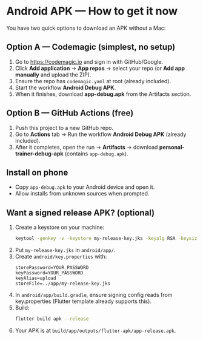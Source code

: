 # Android APK — How to get it now

You have two quick options to download an APK without a Mac:

## Option A — Codemagic (simplest, no setup)
1. Go to https://codemagic.io and sign in with GitHub/Google.
2. Click **Add application** → **App repos** → select your repo (or **Add app manually** and upload the ZIP).
3. Ensure the repo has `codemagic.yaml` at root (already included).
4. Start the workflow **Android Debug APK**.
5. When it finishes, download **app-debug.apk** from the Artifacts section.

## Option B — GitHub Actions (free)
1. Push this project to a new GitHub repo.
2. Go to **Actions** tab → Run the workflow **Android Debug APK** (already included).
3. After it completes, open the run → **Artifacts** → download **personal-trainer-debug-apk** (contains `app-debug.apk`).

## Install on phone
- Copy `app-debug.apk` to your Android device and open it.
- Allow installs from unknown sources when prompted.

## Want a signed release APK? (optional)
1. Create a keystore on your machine:
   ```bash
   keytool -genkey -v -keystore my-release-key.jks -keyalg RSA -keysize 2048 -validity 10000 -alias upload
   ```
2. Put `my-release-key.jks` in `android/app/`.
3. Create `android/key.properties` with:
   ```
   storePassword=YOUR_PASSWORD
   keyPassword=YOUR_PASSWORD
   keyAlias=upload
   storeFile=../app/my-release-key.jks
   ```
4. In `android/app/build.gradle`, ensure signing config reads from key.properties (Flutter template already supports this).
5. Build:
   ```bash
   flutter build apk --release
   ```
6. Your APK is at `build/app/outputs/flutter-apk/app-release.apk`.
